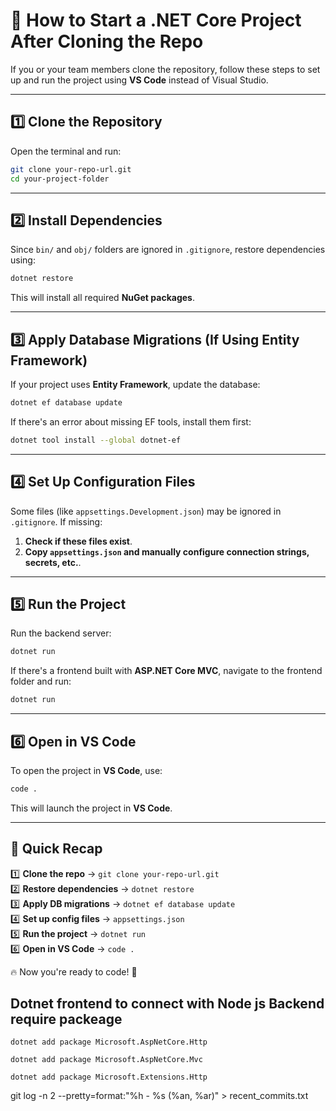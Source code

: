 # 🚀 How to Start a .NET Core Project After Cloning the Repo

If you or your team members clone the repository, follow these steps to set up and run the project using **VS Code** instead of Visual Studio.

---

## **1️⃣ Clone the Repository**
Open the terminal and run:
```sh
git clone your-repo-url.git
cd your-project-folder
```

---

## **2️⃣ Install Dependencies**
Since `bin/` and `obj/` folders are ignored in `.gitignore`, restore dependencies using:
```sh
dotnet restore
```
This will install all required **NuGet packages**.

---

## **3️⃣ Apply Database Migrations (If Using Entity Framework)**
If your project uses **Entity Framework**, update the database:
```sh
dotnet ef database update
```
If there's an error about missing EF tools, install them first:
```sh
dotnet tool install --global dotnet-ef
```

---

## **4️⃣ Set Up Configuration Files**
Some files (like `appsettings.Development.json`) may be ignored in `.gitignore`. If missing:
1. **Check if these files exist**.
2. **Copy `appsettings.json` and manually configure connection strings, secrets, etc.**.

---

## **5️⃣ Run the Project**
Run the backend server:
```sh
dotnet run
```
If there's a frontend built with **ASP.NET Core MVC**, navigate to the frontend folder and run:
```sh
dotnet run
```

---

## **6️⃣ Open in VS Code**
To open the project in **VS Code**, use:
```sh
code .
```
This will launch the project in **VS Code**.

---

## 🎯 **Quick Recap**
1️⃣ **Clone the repo** → `git clone your-repo-url.git`  
2️⃣ **Restore dependencies** → `dotnet restore`  
3️⃣ **Apply DB migrations** → `dotnet ef database update`  
4️⃣ **Set up config files** → `appsettings.json`  
5️⃣ **Run the project** → `dotnet run`  
6️⃣ **Open in VS Code** → `code .`  

🔥 Now you're ready to code! 🚀

## Dotnet frontend to connect with Node js Backend require packeage
```
dotnet add package Microsoft.AspNetCore.Http
```
```
dotnet add package Microsoft.AspNetCore.Mvc
```
```
dotnet add package Microsoft.Extensions.Http
```

git log -n 2 --pretty=format:"%h - %s (%an, %ar)" > recent_commits.txt